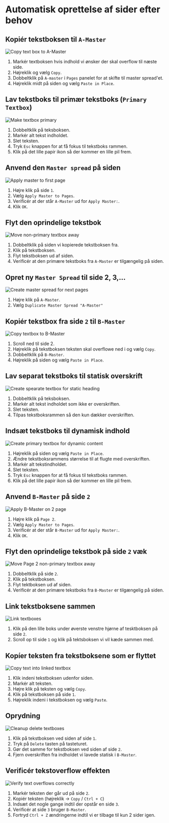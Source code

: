 # Automatisk oprettelse af sider efter behov

## Kopiér tekstboksen til `A-Master`

![Copy text box to A-Master](./TextboxOverflow/01-copy-textbox-to-a-master.gif)

1. Markér textboksen hvis indhold vi ønsker der skal overflow til næste side.
2. Højreklik og vælg `Copy`.
3. Dobbeltklik på `A-master` i `Pages` panelet for at skifte til master spread'et.
4. Højreklik midt på siden og vælg `Paste in Place`.

## Lav tekstboks til primær tekstboks (`Primary Textbox`)

![Make textbox primary](./TextboxOverflow/02-make-textbox-primary.gif)

1. Dobbeltklik på teksboksen.
2. Markér alt tekst indholdet.
3. Slet teksten.
4. Tryk `Esc` knappen for at få fokus til tekstboks rammen.
5. Klik på det lille papir ikon så der kommer en lille pil frem.

## Anvend den `Master spread` på siden

![Apply master to first page](./TextboxOverflow/03-apply-master-to-spread.gif)

1. Højre klik på side `1`.
2. Vælg `Apply Master to Pages`.
3. Verificér at der står `A-Master` ud for `Apply Master:`.
4. Klik `OK`.

## Flyt den oprindelige tekstbok

![Move non-primary textbox away](./TextboxOverflow/05-move-non-primary-textbox-away.gif)

1. Dobbeltklik på siden vi kopierede tekstboksen fra.
2. Klik på tekstboksen.
3. Flyt tekstboksen ud af siden.
4. Verificér at den primære tekstboks fra `A-Master` er tilgængelig på siden.

## Opret ny `Master Spread` til side 2, 3,...

![Create master spread for next pages](./TextboxOverflow/06-create-b-master-spread-to-next-pages.gif)

1. Højre klik på `A-Master`.
2. Vælg `Duplicate Master Spread "A-Master"`

## Kopiér tekstbox fra side `2` til `B-Master`

![Copy textbox to B-Master](./TextboxOverflow/07-copy-textbox-to-b-master.gif)

1. Scroll ned til side 2.
2. Højreklik på tekstboksen teksten skal overflowe ned i og vælg `Copy`.
3. Dobbeltklik på `B-Master`.
4. Højreklik på siden og vælg `Paste in Place`.

## Lav separat tekstboks til statisk overskrift

![Create spearate textbox for static heading](./TextboxOverflow/08-create-separate-textbox-for-static-heading.gif)

1. Dobbeltklik på teksboksen.
2. Markér alt tekst indholdet som ikke er overskriften.
3. Slet teksten.
4. Tilpas tekstboksrammen så den kun dækker overskriften.

## Indsæt tekstboks til dynamisk indhold

![Create primary textbox for dynamic content](./TextboxOverflow/09-make-dynamic-textbox-primary.gif)

1. Højreklik på siden og vælg `Paste in Place`.
2. Ændre tekstboksrammens størrelse til at flugte med overskriften.
3. Markér alt tekstindholdet.
4. Slet teksten.
5. Tryk `Esc` knappen for at få fokus til tekstboks rammen.
6. Klik på det lille papir ikon så der kommer en lille pil frem.

## Anvend `B-Master` på side `2`

![Apply B-Master on 2 page](./TextboxOverflow/10-apply-b-master-to-second-page.gif)

1. Højre klik på `Page 2`.
2. Vælg `Apply Master to Pages`.
3. Verificér at der står `B-Master` ud for `Apply Master:`.
4. Klik `OK`.

## Flyt den oprindelige tekstbok på side `2` væk

![Move Page 2 non-primary textbox away](./TextboxOverflow/11-move-page-2-non-primary-textbox-away.gif)

1. Dobbeltklik på side `2`.
2. Klik på tekstboksen.
3. Flyt tektboksen ud af siden.
4. Verificér at den primære tekstboks fra `B-Master` er tilgængelig på siden.

## Link tekstboksene sammen

![Link textboxes](./TextboxOverflow/12-link-textboxes.gif)

1. Klik på den lille boks under øverste venstre hjørne af tesktboksen på side `2`.
2. Scroll op til side `1` og klik på tektsboksen vi vil kæde sammen med.

## Kopíer teksten fra tekstboksene som er flyttet

![Copy text into linked textbox](./TextboxOverflow/13-copy-text-into-linked-textbox.gif)

1. Klik indeni tekstboksen udenfor siden.
2. Markér alt teksten.
3. Højre klik på teksten og vælg `Copy`.
4. Klik på tekstboksen på side `1`.
5. Højreklik indeni i tekstboksen og vælg `Paste`.

## Oprydning

![Cleanup delete textboxes](./TextboxOverflow/14-cleanup-delete-textboxes.gif)

1. Klik på tekstboksen ved siden af side `1`.
2. Tryk på `Delete` tasten på tasteturet.
3. Gør det samme for tekstboksen ved siden af side `2`.
4. Fjern overskriften fra indholdet vi lavede statisk i `B-Master`.

## Verificér tekstoverflow effekten

![Verify text overflows correctly](./TextboxOverflow/15-verify-text-overflows-correctly.gif)

1. Markér teksten der går ud på side `2`.
2. Kopiér teksten (højreklik -> `Copy` / `Ctrl + C`)
3. Indsæt det nogle gange indtil der opstår en side `3`.
4. Verificér at side `3` bruger `B-Master`.
5. Fortryd `Ctrl + Z` ændringerne indtil vi er tilbage til kun 2 sider igen.
